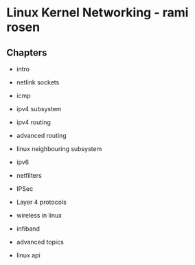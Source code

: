 
# Linux Kernel Networking - rami rosen  

## Chapters   

* intro   

* netlink sockets   

* icmp   

* ipv4 subsystem   

* ipv4 routing   

* advanced routing   

* linux neighbouring subsystem   

* ipv6   

* netfilters   

* IPSec   

* Layer 4 protocols   

* wireless in linux   

* infiband   

* advanced topics   

* linux api   
